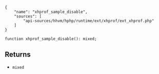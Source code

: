 ``` yamlmeta
{
    "name": "xhprof_sample_disable",
    "sources": [
        "api-sources/hhvm/hphp/runtime/ext/xhprof/ext_xhprof.php"
    ]
}
```




``` Hack
function xhprof_sample_disable(): mixed;
```




## Returns




+ ` mixed `
<!-- HHAPIDOC -->
